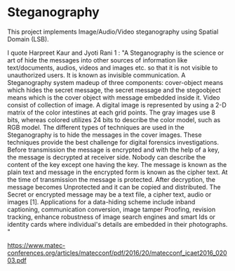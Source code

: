 # Steganography

This project implements Image/Audio/Video steganography using Spatial Domain (LSB).

I quote Harpreet Kaur and Jyoti Rani 1 :
"A Steganography is the science or art of hide the messages into other sources of information like text/documents, audios, videos and images etc.
so that it is not visible to unauthorized users. It is known as invisible communication. A Steganography system madeup of three components: cover-object means which hides
the secret message, the secret message and the stegoobject means which is the cover object with message embedded inside it. Video consist of collection of image.
A digital image is represented by using a 2-D matrix of the color intestines at each grid points. The gray images use 8 bits, whereas colored utilizes 24 bits to describe the
color model, such as RGB model. The different types of techniques are used in the Steganography is to hide the messages in the cover images. These techniques provide
the best challenge for digital forensics investigations. Before transmission the message is encrypted and with the help of a key, the message is decrypted at receiver
side. Nobody can describe the content of the key except one having the key. The message is known as the plain text and message in the encrypted form is known as the
cipher text. At the time of transmission the message is protected. After decryption, the message becomes Unprotected and it can be copied and distributed. The
Secret or encrypted message may be a text file, a cipher text, audio or images [1]. Applications for a data-hiding scheme include inband captioning, communication conversion, image
tamper Proofing, revision tracking, enhance robustness of image search engines and smart Ids or identity cards where individual's details are embedded in their photographs. "











https://www.matec-conferences.org/articles/matecconf/pdf/2016/20/matecconf_icaet2016_02003.pdf
